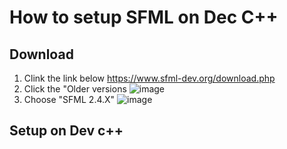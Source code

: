 # How to setup SFML on Dec C++
## Download
1. Clink the link below
https://www.sfml-dev.org/download.php
2. Click the "Older versions
![image](https://user-images.githubusercontent.com/75311991/189909347-95b0fbe0-c62e-4274-9d2e-09282a52cac4.png)
3. Choose "SFML 2.4.X"
![image](https://user-images.githubusercontent.com/75311991/189909559-c3c0498a-0ec1-4f3e-a7b2-7ec708e3715e.png)
## Setup on Dev c++
